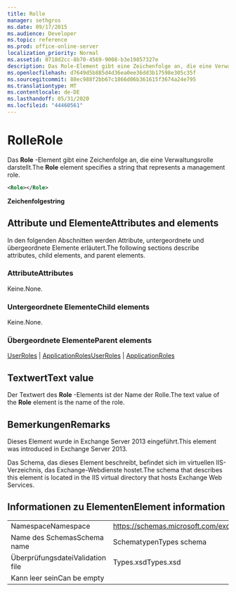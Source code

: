 ```yaml
---
title: Rolle
manager: sethgros
ms.date: 09/17/2015
ms.audience: Developer
ms.topic: reference
ms.prod: office-online-server
localization_priority: Normal
ms.assetid: 0718d2cc-8b70-4569-9008-b3e19857327e
description: Das Role-Element gibt eine Zeichenfolge an, die eine Verwaltungsrolle darstellt.
ms.openlocfilehash: d7649d5b885d4d36ea0ee36dd3b17598e305c35f
ms.sourcegitcommit: 88ec988f2bb67c1866d06b361615f3674a24e795
ms.translationtype: MT
ms.contentlocale: de-DE
ms.lasthandoff: 05/31/2020
ms.locfileid: "44460561"
---
```

# <a name="role"></a><span data-ttu-id="ae369-103">Rolle</span><span class="sxs-lookup"><span data-stu-id="ae369-103">Role</span></span>

<span data-ttu-id="ae369-104">Das **Role** -Element gibt eine Zeichenfolge an, die eine Verwaltungsrolle darstellt.</span><span class="sxs-lookup"><span data-stu-id="ae369-104">The **Role** element specifies a string that represents a management role.</span></span> 
  
```XML
<Role></Role>
```

 <span data-ttu-id="ae369-105">**Zeichenfolge**</span><span class="sxs-lookup"><span data-stu-id="ae369-105">**string**</span></span>
## <a name="attributes-and-elements"></a><span data-ttu-id="ae369-106">Attribute und Elemente</span><span class="sxs-lookup"><span data-stu-id="ae369-106">Attributes and elements</span></span>

<span data-ttu-id="ae369-107">In den folgenden Abschnitten werden Attribute, untergeordnete und übergeordnete Elemente erläutert.</span><span class="sxs-lookup"><span data-stu-id="ae369-107">The following sections describe attributes, child elements, and parent elements.</span></span>
  
### <a name="attributes"></a><span data-ttu-id="ae369-108">Attribute</span><span class="sxs-lookup"><span data-stu-id="ae369-108">Attributes</span></span>

<span data-ttu-id="ae369-109">Keine.</span><span class="sxs-lookup"><span data-stu-id="ae369-109">None.</span></span>
  
### <a name="child-elements"></a><span data-ttu-id="ae369-110">Untergeordnete Elemente</span><span class="sxs-lookup"><span data-stu-id="ae369-110">Child elements</span></span>

<span data-ttu-id="ae369-111">Keine.</span><span class="sxs-lookup"><span data-stu-id="ae369-111">None.</span></span>
  
### <a name="parent-elements"></a><span data-ttu-id="ae369-112">Übergeordnete Elemente</span><span class="sxs-lookup"><span data-stu-id="ae369-112">Parent elements</span></span>

<span data-ttu-id="ae369-113">[UserRoles](userroles.md)  |  [ApplicationRoles](applicationroles.md)</span><span class="sxs-lookup"><span data-stu-id="ae369-113">[UserRoles](userroles.md) | [ApplicationRoles](applicationroles.md)</span></span>
  
## <a name="text-value"></a><span data-ttu-id="ae369-114">Textwert</span><span class="sxs-lookup"><span data-stu-id="ae369-114">Text value</span></span>

<span data-ttu-id="ae369-115">Der Textwert des **Role** -Elements ist der Name der Rolle.</span><span class="sxs-lookup"><span data-stu-id="ae369-115">The text value of the **Role** element is the name of the role.</span></span> 
  
## <a name="remarks"></a><span data-ttu-id="ae369-116">Bemerkungen</span><span class="sxs-lookup"><span data-stu-id="ae369-116">Remarks</span></span>

<span data-ttu-id="ae369-117">Dieses Element wurde in Exchange Server 2013 eingeführt.</span><span class="sxs-lookup"><span data-stu-id="ae369-117">This element was introduced in Exchange Server 2013.</span></span>
  
<span data-ttu-id="ae369-118">Das Schema, das dieses Element beschreibt, befindet sich im virtuellen IIS-Verzeichnis, das Exchange-Webdienste hostet.</span><span class="sxs-lookup"><span data-stu-id="ae369-118">The schema that describes this element is located in the IIS virtual directory that hosts Exchange Web Services.</span></span>
  
## <a name="element-information"></a><span data-ttu-id="ae369-119">Informationen zu Elementen</span><span class="sxs-lookup"><span data-stu-id="ae369-119">Element information</span></span>

|||
|:-----|:-----|
|<span data-ttu-id="ae369-120">Namespace</span><span class="sxs-lookup"><span data-stu-id="ae369-120">Namespace</span></span>  <br/> |https://schemas.microsoft.com/exchange/services/2006/types  <br/> |
|<span data-ttu-id="ae369-121">Name des Schemas</span><span class="sxs-lookup"><span data-stu-id="ae369-121">Schema name</span></span>  <br/> |<span data-ttu-id="ae369-122">Schematypen</span><span class="sxs-lookup"><span data-stu-id="ae369-122">Types schema</span></span>  <br/> |
|<span data-ttu-id="ae369-123">Überprüfungsdatei</span><span class="sxs-lookup"><span data-stu-id="ae369-123">Validation file</span></span>  <br/> |<span data-ttu-id="ae369-124">Types.xsd</span><span class="sxs-lookup"><span data-stu-id="ae369-124">Types.xsd</span></span>  <br/> |
|<span data-ttu-id="ae369-125">Kann leer sein</span><span class="sxs-lookup"><span data-stu-id="ae369-125">Can be empty</span></span>  <br/> ||
   

